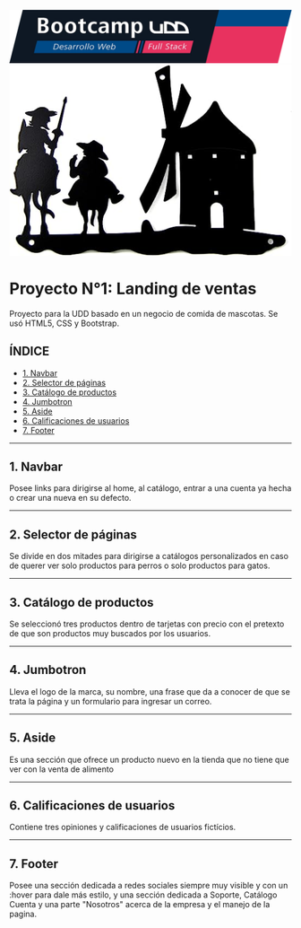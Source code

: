 ![Banner](./assets/images/banner.png)
![Banner](./assets/images/710aWPZGQ5L._AC_SX522_.jpg)

# Proyecto N°1: Landing de ventas

Proyecto para la UDD basado en un negocio de comida de mascotas.
Se usó HTML5, CSS y Bootstrap.

## **ÍNDICE**

* [1. Navbar](#1-navbar)
* [2. Selector de páginas](#2-selector-de-páginas)
* [3. Catálogo de productos](#3-catálogo-de-productos)
* [4. Jumbotron](#4-jumbotron)
* [5. Aside](#5-aside)
* [6. Calificaciones de usuarios](#6-calificaciones-de-usuarios)
* [7. Footer](#7-footer)

****

## 1. Navbar

Posee links para dirigirse al home, al catálogo, entrar a una cuenta ya hecha o crear una nueva en su defecto.

****

## 2. Selector de páginas


Se divide en dos mitades para dirigirse a catálogos personalizados en caso de querer ver solo productos para perros o solo productos para gatos.

****

## 3. Catálogo de productos

Se seleccionó tres productos dentro de tarjetas con precio con el pretexto de que son productos muy buscados por los usuarios.

****

## 4. Jumbotron

Lleva el logo de la marca, su nombre, una frase que da a conocer de que se trata la página y un formulario para ingresar un correo.

****

## 5. Aside

Es una sección que ofrece un producto nuevo en la tienda que no tiene que ver con la venta de alimento

****

## 6. Calificaciones de usuarios

Contiene tres opiniones y calificaciones de usuarios fictícios.

****

## 7. Footer

Posee una sección dedicada a redes sociales siempre muy visible y con un :hover para dale más estilo, y una sección dedicada a Soporte, Catálogo Cuenta y una parte "Nosotros" acerca de la empresa y el manejo de la pagina.
